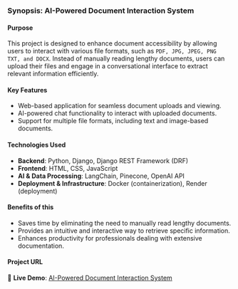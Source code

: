 ### **Synopsis: AI-Powered Document Interaction System**

#### **Purpose**

This project is designed to enhance document accessibility by allowing users to interact with various file formats, such as `PDF, JPG, JPEG, PNG TXT, and DOCX`. Instead of manually reading lengthy documents, users can upload their files and engage in a conversational interface to extract relevant information efficiently.

#### **Key Features**

- Web-based application for seamless document uploads and viewing.
- AI-powered chat functionality to interact with uploaded documents.
- Support for multiple file formats, including text and image-based documents.

#### **Technologies Used**

- **Backend**: Python, Django, Django REST Framework (DRF)
- **Frontend**: HTML, CSS, JavaScript
- **AI & Data Processing**: LangChain, Pinecone, OpenAI API
- **Deployment & Infrastructure**: Docker (containerization), Render (deployment)

#### **Benefits of this**

- Saves time by eliminating the need to manually read lengthy documents.
- Provides an intuitive and interactive way to retrieve specific information.
- Enhances productivity for professionals dealing with extensive documentation.

#### **Project URL**

🔗 **Live Demo**: [AI-Powered Document Interaction System](https://mdalishekh-docker-ocr-chat.onrender.com)
